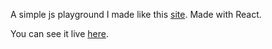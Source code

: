 A simple js playground I made like this [site](https://johnresig.com/apps/learn/#74).
Made with React.

You can see it live [here](https://nrgwsth.github.io/js-playground/).